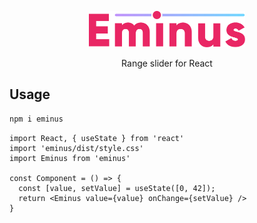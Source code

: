 <p align="center">
    <img alt="eminus logo" src="https://github.com/s-r-x/eminus/blob/main/logo.svg" width="250">
    <p align="center">Range slider for React</p> 
</p>

## Usage
```bash
npm i eminus
```

```tsx
import React, { useState } from 'react'
import 'eminus/dist/style.css'
import Eminus from 'eminus'

const Component = () => {
  const [value, setValue] = useState([0, 42]);
  return <Eminus value={value} onChange={setValue} />
}
```
